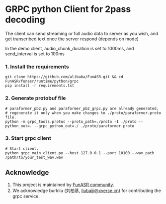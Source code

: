 # GRPC python Client for 2pass decoding
The client can send streaming or full audio data to server as you wish, and get transcribed text once the server respond (depends on mode)

In the demo client, audio_chunk_duration is set to 1000ms, and send_interval is set to 100ms

### 1. Install the requirements
```shell
git clone https://github.com/alibaba/FunASR.git && cd FunASR/funasr/runtime/python/grpc
pip install -r requirements.txt
```

### 2. Generate protobuf file
```shell
# paraformer_pb2.py and paraformer_pb2_grpc.py are already generated, 
# regenerate it only when you make changes to ./proto/paraformer.proto file.
python -m grpc_tools.protoc --proto_path=./proto -I ./proto --python_out=. --grpc_python_out=./ ./proto/paraformer.proto
```

### 3. Start grpc client
```
# Start client.
python grpc_main_client.py --host 127.0.0.1 --port 10100 --wav_path /path/to/your_test_wav.wav
```

## Acknowledge
1. This project is maintained by [FunASR community](https://github.com/alibaba-damo-academy/FunASR).
2. We acknowledge burkliu (刘柏基, liubaiji@xverse.cn) for contributing the grpc service.

